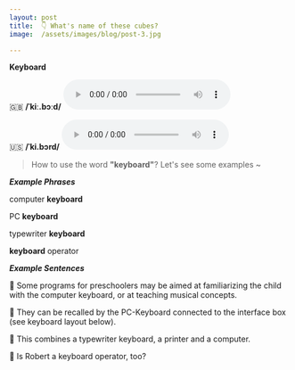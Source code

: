 ```yaml
---
layout: post
title:  👇 What's name of these cubes?
image:  /assets/images/blog/post-3.jpg

---
```

**<B>Keyboard</B>**

🇬🇧 <B>/ˈkiː.bɔːd/</B>
<audio controls="controls">
  <source src="/assets/audio/keyboard-gb.mp3" type="audio/mpeg">
<embed height="100" width="100" src="/i/song.mp3" />
</audio>

🇺🇸 <B>/ˈki.bɔrd/</B>
<audio controls="controls">
  <source src="/assets/audio/keyboard-us.mp3" type="audio/mpeg">
<embed height="100" width="100" src="/i/song.mp3" />
</audio>

> How to use the word <B>"keyboard"</B>? Let's see some examples ~ 

**<i> <B> Example Phrases</B></i>**

computer <B> keyboard </B> 

PC <B> keyboard </B> 

typewriter <B> keyboard </B>

<B>keyboard</B> operator

**<i> <B> Example Sentences </B></i>**

📍 Some programs for preschoolers may be aimed at familiarizing the child with the computer keyboard, or at teaching musical concepts. <br>

📍 They can be recalled by the PC-Keyboard connected to the interface box (see keyboard layout below).<br>

📍 This combines a typewriter keyboard, a printer and a computer.<br>

📍 Is Robert a keyboard operator, too?<br>
 